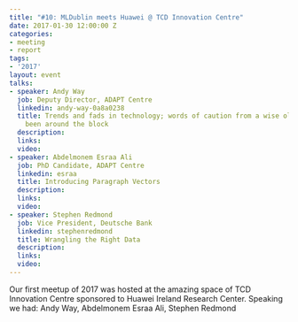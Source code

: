 ```yaml
---
title: "#10: MLDublin meets Huawei @ TCD Innovation Centre"
date: 2017-01-30 12:00:00 Z
categories:
- meeting
- report
tags:
- '2017'
layout: event
talks:
- speaker: Andy Way
  job: Deputy Director, ADAPT Centre
  linkedin: andy-way-0a8a0238
  title: Trends and fads in technology; words of caution from a wise old guy who's
    been around the block
  description: 
  links: 
  video: 
- speaker: Abdelmonem Esraa Ali
  job: PhD Candidate, ADAPT Centre
  linkedin: esraa
  title: Introducing Paragraph Vectors
  description: 
  links: 
  video: 
- speaker: Stephen Redmond
  job: Vice President, Deutsche Bank
  linkedin: stephenredmond
  title: Wrangling the Right Data
  description: 
  links: 
  video: 
---
```


Our first meetup of 2017 was hosted at the amazing space of TCD Innovation Centre sponsored to Huawei Ireland Research Center.
Speaking we had: Andy Way, Abdelmonem Esraa Ali, Stephen Redmond
